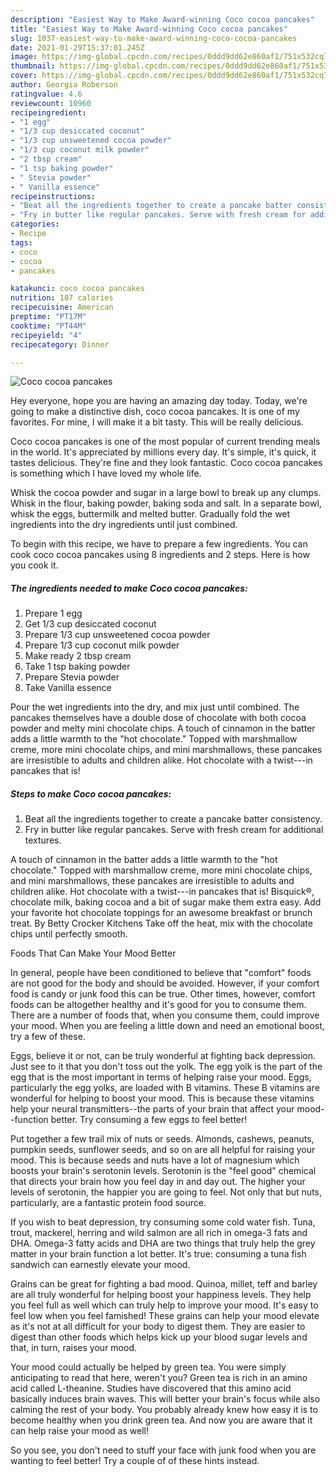 ```yaml
---
description: "Easiest Way to Make Award-winning Coco cocoa pancakes"
title: "Easiest Way to Make Award-winning Coco cocoa pancakes"
slug: 1037-easiest-way-to-make-award-winning-coco-cocoa-pancakes
date: 2021-01-29T15:37:01.245Z
image: https://img-global.cpcdn.com/recipes/0ddd9dd62e860af1/751x532cq70/coco-cocoa-pancakes-recipe-main-photo.jpg
thumbnail: https://img-global.cpcdn.com/recipes/0ddd9dd62e860af1/751x532cq70/coco-cocoa-pancakes-recipe-main-photo.jpg
cover: https://img-global.cpcdn.com/recipes/0ddd9dd62e860af1/751x532cq70/coco-cocoa-pancakes-recipe-main-photo.jpg
author: Georgia Roberson
ratingvalue: 4.6
reviewcount: 10960
recipeingredient:
- "1 egg"
- "1/3 cup desiccated coconut"
- "1/3 cup unsweetened cocoa powder"
- "1/3 cup coconut milk powder"
- "2 tbsp cream"
- "1 tsp baking powder"
- " Stevia powder"
- " Vanilla essence"
recipeinstructions:
- "Beat all the ingredients together to create a pancake batter consistency."
- "Fry in butter like regular pancakes. Serve with fresh cream for additional textures."
categories:
- Recipe
tags:
- coco
- cocoa
- pancakes

katakunci: coco cocoa pancakes 
nutrition: 187 calories
recipecuisine: American
preptime: "PT17M"
cooktime: "PT44M"
recipeyield: "4"
recipecategory: Dinner

---
```



![Coco cocoa pancakes](https://img-global.cpcdn.com/recipes/0ddd9dd62e860af1/751x532cq70/coco-cocoa-pancakes-recipe-main-photo.jpg)

Hey everyone, hope you are having an amazing day today. Today, we're going to make a distinctive dish, coco cocoa pancakes. It is one of my favorites. For mine, I will make it a bit tasty. This will be really delicious.

Coco cocoa pancakes is one of the most popular of current trending meals in the world. It's appreciated by millions every day. It's simple, it's quick, it tastes delicious. They're fine and they look fantastic. Coco cocoa pancakes is something which I have loved my whole life.

Whisk the cocoa powder and sugar in a large bowl to break up any clumps. Whisk in the flour, baking powder, baking soda and salt. In a separate bowl, whisk the eggs, buttermilk and melted butter. Gradually fold the wet ingredients into the dry ingredients until just combined.


To begin with this recipe, we have to prepare a few ingredients. You can cook coco cocoa pancakes using 8 ingredients and 2 steps. Here is how you cook it.

<!--inarticleads1-->

##### The ingredients needed to make Coco cocoa pancakes:

1. Prepare 1 egg
1. Get 1/3 cup desiccated coconut
1. Prepare 1/3 cup unsweetened cocoa powder
1. Prepare 1/3 cup coconut milk powder
1. Make ready 2 tbsp cream
1. Take 1 tsp baking powder
1. Prepare  Stevia powder
1. Take  Vanilla essence


Pour the wet ingredients into the dry, and mix just until combined. The pancakes themselves have a double dose of chocolate with both cocoa powder and melty mini chocolate chips. A touch of cinnamon in the batter adds a little warmth to the &#34;hot chocolate.&#34; Topped with marshmallow creme, more mini chocolate chips, and mini marshmallows, these pancakes are irresistible to adults and children alike. Hot chocolate with a twist---in pancakes that is! 

<!--inarticleads2-->

##### Steps to make Coco cocoa pancakes:

1. Beat all the ingredients together to create a pancake batter consistency.
1. Fry in butter like regular pancakes. Serve with fresh cream for additional textures.


A touch of cinnamon in the batter adds a little warmth to the &#34;hot chocolate.&#34; Topped with marshmallow creme, more mini chocolate chips, and mini marshmallows, these pancakes are irresistible to adults and children alike. Hot chocolate with a twist---in pancakes that is! Bisquick®, chocolate milk, baking cocoa and a bit of sugar make them extra easy. Add your favorite hot chocolate toppings for an awesome breakfast or brunch treat. By Betty Crocker Kitchens Take off the heat, mix with the chocolate chips until perfectly smooth. 

Foods That Can Make Your Mood Better


In general, people have been conditioned to believe that "comfort" foods are not good for the body and should be avoided. However, if your comfort food is candy or junk food this can be true. Other times, however, comfort foods can be altogether healthy and it's good for you to consume them. There are a number of foods that, when you consume them, could improve your mood. When you are feeling a little down and need an emotional boost, try a few of these.

Eggs, believe it or not, can be truly wonderful at fighting back depression. Just see to it that you don't toss out the yolk. The egg yolk is the part of the egg that is the most important in terms of helping raise your mood. Eggs, particularly the egg yolks, are loaded with B vitamins. These B vitamins are wonderful for helping to boost your mood. This is because these vitamins help your neural transmitters--the parts of your brain that affect your mood--function better. Try consuming a few eggs to feel better!

Put together a few trail mix of nuts or seeds. Almonds, cashews, peanuts, pumpkin seeds, sunflower seeds, and so on are all helpful for raising your mood. This is because seeds and nuts have a lot of magnesium which boosts your brain's serotonin levels. Serotonin is the "feel good" chemical that directs your brain how you feel day in and day out. The higher your levels of serotonin, the happier you are going to feel. Not only that but nuts, particularly, are a fantastic protein food source.

If you wish to beat depression, try consuming some cold water fish. Tuna, trout, mackerel, herring and wild salmon are all rich in omega-3 fats and DHA. Omega-3 fatty acids and DHA are two things that truly help the grey matter in your brain function a lot better. It's true: consuming a tuna fish sandwich can earnestly elevate your mood. 

Grains can be great for fighting a bad mood. Quinoa, millet, teff and barley are all truly wonderful for helping boost your happiness levels. They help you feel full as well which can truly help to improve your mood. It's easy to feel low when you feel famished! These grains can help your mood elevate as it's not at all difficult for your body to digest them. They are easier to digest than other foods which helps kick up your blood sugar levels and that, in turn, raises your mood.

Your mood could actually be helped by green tea. You were simply anticipating to read that here, weren't you? Green tea is rich in an amino acid called L-theanine. Studies have discovered that this amino acid basically induces brain waves. This will better your brain's focus while also calming the rest of your body. You probably already knew how easy it is to become healthy when you drink green tea. And now you are aware that it can help raise your mood as well!

So you see, you don't need to stuff your face with junk food when you are wanting to feel better! Try  a  couple of  of  these  hints  instead.

